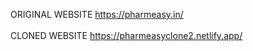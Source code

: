 ORIGINAL WEBSITE https://pharmeasy.in/<br/>                                                                                     
CLONED WEBSITE https://pharmeasyclone2.netlify.app/
